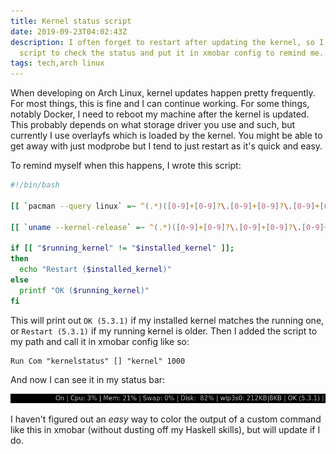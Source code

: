 ```yaml
---
title: Kernel status script
date: 2019-09-23T04:02:43Z
description: I often forget to restart after updating the kernel, so I wrote a
  script to check the status and put it in xmobar config to remind me.
tags: tech,arch linux
---
```


When developing on Arch Linux, kernel updates happen pretty frequently. For most
things, this is fine and I can continue working. For some things, notably
Docker, I need to reboot my machine after the kernel is updated. This probably
depends on what storage driver you use and such, but currently I use overlayfs
which is loaded by the kernel. You might be able to get away with just modprobe
but I tend to just restart as it's quick and easy.

To remind myself when this happens, I wrote this script:
```bash
#!/bin/bash

[[ `pacman --query linux` =~ ^(.*)([0-9]+[0-9]?\.[0-9]+[0-9]?\.[0-9]+[0-9]?)(.*)$ ]] && installed_kernel=${BASH_REMATCH[2]};

[[ `uname --kernel-release` =~ ^(.*)([0-9]+[0-9]?\.[0-9]+[0-9]?\.[0-9]+[0-9]?)(.*)$ ]] && running_kernel=${BASH_REMATCH[2]};

if [[ "$running_kernel" != "$installed_kernel" ]];
then
  echo "Restart ($installed_kernel)"
else
  printf "OK ($running_kernel)"
fi
```

This will print out `OK (5.3.1)` if my installed kernel matches the running one,
or `Restart (5.3.1)` if my running kernel is older. Then I added the script to
my path and call it in xmobar config like so:

```
Run Com "kernelstatus" [] "kernel" 1000
```

And now I can see it in my status bar:

![The kernel status](./xmobar.png)

I haven't figured out an _easy_ way to color the output of a custom command like
this in xmobar (without dusting off my Haskell skills), but will update if I do.
